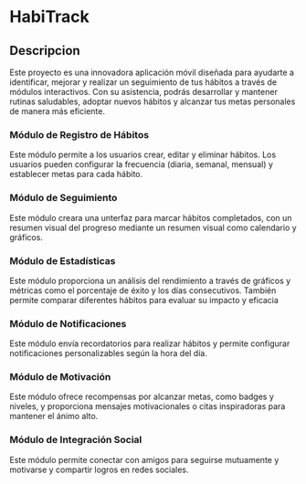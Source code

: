 # HabiTrack

## Descripcion

Este proyecto es una innovadora aplicación móvil diseñada para ayudarte a identificar, mejorar y realizar un seguimiento de tus hábitos a través de módulos interactivos. Con su asistencia, podrás desarrollar y mantener rutinas saludables, adoptar nuevos hábitos y alcanzar tus metas personales de manera más eficiente.

### Módulo de Registro de Hábitos
Este módulo permite a los usuarios crear, editar y eliminar hábitos. Los usuarios pueden configurar la frecuencia (diaria, semanal, mensual) y establecer metas para cada hábito.

### Módulo de Seguimiento
Este módulo creara una unterfaz para marcar hábitos completados, con un resumen visual del progreso mediante un resumen visual como calendario y gráficos.

### Módulo de Estadísticas
Este módulo proporciona un análisis del rendimiento a través de gráficos y métricas como el porcentaje de éxito y los días consecutivos. También permite comparar diferentes hábitos para evaluar su impacto y eficacia

### Módulo de Notificaciones
Este módulo envía recordatorios para realizar hábitos y permite configurar notificaciones personalizables según la hora del día.

### Módulo de Motivación
Este módulo ofrece recompensas por alcanzar metas, como badges y niveles, y proporciona mensajes motivacionales o citas inspiradoras para mantener el ánimo alto.

### Módulo de Integración Social
Este módulo permite conectar con amigos para seguirse mutuamente y motivarse y compartir logros en redes sociales.
